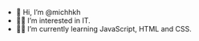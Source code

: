 - 👋 Hi, I’m @michhkh
- 👨‍💼 I’m interested in IT.
- 👨‍💻 I’m currently learning JavaScript, HTML and CSS.
